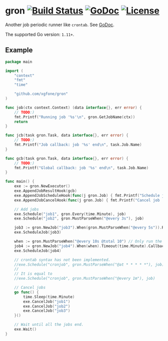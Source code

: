 # gron [![Build Status](https://travis-ci.org/xgfone/gron.svg?branch=master)](https://travis-ci.org/xgfone/gron) [![GoDoc](https://godoc.org/github.com/xgfone/gron?status.svg)](http://godoc.org/github.com/xgfone/gron) [![License](https://img.shields.io/badge/License-Apache%202.0-blue.svg?style=flat-square)](https://raw.githubusercontent.com/xgfone/gron/master/LICENSE)

Another job periodic runner like `crontab`. See [GoDoc](https://godoc.org/github.com/xgfone/gron).

The supported Go version: `1.11+`.

## Example

```go
package main

import (
	"context"
	"fmt"
	"time"

	"github.com/xgfone/gron"
)

func job(ctx context.Context) (data interface{}, err error) {
	// TODO:)
	fmt.Printf("Running job '%s'\n", gron.GetJobName(ctx))
	return
}

func jcb(task gron.Task, data interface{}, err error) {
	// TODO:)
	fmt.Printf("Job callback: job '%s' end\n", task.Job.Name)
}

func gcb(task gron.Task, data interface{}, err error) {
	// TODO:)
	fmt.Printf("Global callback: job '%s' end\n", task.Job.Name)
}

func main() {
	exe := gron.NewExecutor()
	exe.AppendJobResultHook(gcb)
	exe.AppendJobScheduleHook(func(j gron.Job) { fmt.Printf("Schedule job '%s'\n", j.Name) })
	exe.AppendJobCancelHook(func(j gron.Job) { fmt.Printf("Cancel job '%s'\n", j.Name) })

	// Add jobs
	exe.Schedule("job1", gron.Every(time.Minute), job)
	exe.Schedule("job2", gron.MustParseWhen("@every 3s"), job)

	job3 := gron.NewJob("job3").When(gron.MustParseWhen("@every 5s")).Runner(job)
	exe.ScheduleJob(job3)

	when := gron.MustParseWhen("@every 10s @total 10") // Only run the job for ten times
	job4 := gron.NewJob("job4").When(when).Timeout(time.Minute).Callback(jcb).Runner(job)
	exe.ScheduleJob(job4)

	// crontab syntax has not been implemented.
	//exe.Schedule("cronjob", gron.MustParseWhen("@at * * * * *"), job)
	//
	// It is equal to
	//exe.Schedule("cronjob", gron.MustParseWhen("@every 1m"), job)

	// Cancel jobs
	go func() {
		time.Sleep(time.Minute)
		exe.CancelJob("job1")
		exe.CancelJob("job2")
		exe.CancelJob("job3")
	}()

	// Wait until all the jobs end.
	exe.Wait()
}
```

